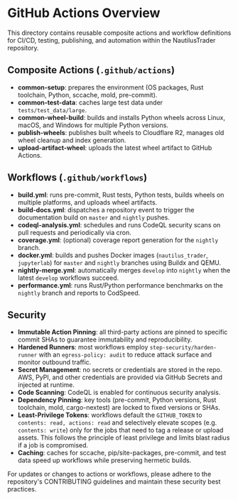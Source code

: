 <!--
  README for the .github directory: composite actions and workflow definitions.
-->
# GitHub Actions Overview

This directory contains reusable composite actions and workflow definitions for
CI/CD, testing, publishing, and automation within the NautilusTrader repository.

## Composite Actions (`.github/actions`)

- **common-setup**: prepares the environment (OS packages, Rust toolchain, Python,
  sccache, mold, pre-commit).
- **common-test-data**: caches large test data under `tests/test_data/large`.
- **common-wheel-build**: builds and installs Python wheels across Linux,
  macOS, and Windows for multiple Python versions.
- **publish-wheels**: publishes built wheels to Cloudflare R2, manages old wheel
  cleanup and index generation.
- **upload-artifact-wheel**: uploads the latest wheel artifact to GitHub Actions.

## Workflows (`.github/workflows`)

- **build.yml**: runs pre-commit, Rust tests, Python tests, builds wheels on multiple
  platforms, and uploads wheel artifacts.
- **build-docs.yml**: dispatches a repository event to trigger the documentation build
  on `master` and `nightly` pushes.
- **codeql-analysis.yml**: schedules and runs CodeQL security scans on pull requests
  and periodically via cron.
- **coverage.yml**: (optional) coverage report generation for the `nightly` branch.
- **docker.yml**: builds and pushes Docker images (`nautilus_trader`, `jupyterlab`)
  for `master` and `nightly` branches using Buildx and QEMU.
- **nightly-merge.yml**: automatically merges `develop` into `nightly` when the
  latest `develop` workflows succeed.
- **performance.yml**: runs Rust/Python performance benchmarks on the `nightly` branch
  and reports to CodSpeed.

## Security

- **Immutable Action Pinning**: all third-party actions are pinned to specific commit
  SHAs to guarantee immutability and reproducibility.
- **Hardened Runners**: most workflows employ `step-security/harden-runner` with an
  `egress-policy: audit` to reduce attack surface and monitor outbound traffic.
- **Secret Management**: no secrets or credentials are stored in the repo. AWS, PyPI,
  and other credentials are provided via GitHub Secrets and injected at runtime.
- **Code Scanning**: CodeQL is enabled for continuous security analysis.
- **Dependency Pinning**: key tools (pre-commit, Python versions, Rust toolchain,
  mold, cargo-nextest) are locked to fixed versions or SHAs.
- **Least-Privilege Tokens**: workflows default the `GITHUB_TOKEN` to
  `contents: read, actions: read` and selectively elevate scopes (e.g.
  `contents: write`) only for the jobs that need to tag a release or upload
  assets. This follows the principle of least privilege and limits blast
  radius if a job is compromised.
- **Caching**: caches for sccache, pip/site-packages, pre-commit, and test data
  speed up workflows while preserving hermetic builds.

For updates or changes to actions or workflows, please adhere to the repository's
CONTRIBUTING guidelines and maintain these security best practices.
